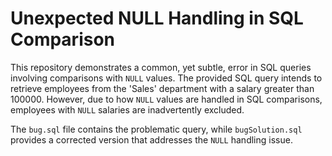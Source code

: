 # Unexpected NULL Handling in SQL Comparison

This repository demonstrates a common, yet subtle, error in SQL queries involving comparisons with `NULL` values.  The provided SQL query intends to retrieve employees from the 'Sales' department with a salary greater than 100000. However, due to how `NULL` values are handled in SQL comparisons, employees with `NULL` salaries are inadvertently excluded.

The `bug.sql` file contains the problematic query, while `bugSolution.sql` provides a corrected version that addresses the `NULL` handling issue.